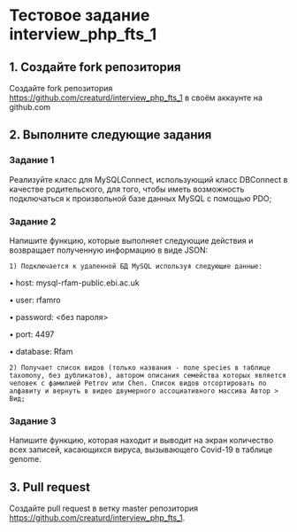 # Тестовое задание interview_php_fts_1

## 1. Создайте fork репозитория
Создайте fork репозитория https://github.com/creaturd/interview_php_fts_1 в своём аккаунте на github.com

## 2. Выполните следующие задания

### Задание 1

Реализуйте класс для MySQLConnect, использующий класс DBConnect в качестве родительского, для того, чтобы иметь возможность подключаться к произвольной базе данных MySQL с помощью PDO;

### Задание 2

Напишите функцию, которые выполняет следующие действия и возвращает полученную информацию в виде JSON:

	1) Подключается к удаленной БД MySQL используя следующие данные:
	
•	host: mysql-rfam-public.ebi.ac.uk

•	user: rfamro

•	password: <без пароля>

•	port: 4497

•	database: Rfam


	2) Получает список видов (только названия - поле species в таблице taxomony, без дубликатов), автором описания семейства которых является человек с фамилией Petrov или Chen. Список видов отсортировать по алфавиту и вернуть в видео двумерного ассоциативного массива Автор > Вид;

### Задание 3

Напишите функцию, которая находит и выводит на экран количество всех записей, касающихся вируса, вызывающего Covid-19 в таблице genome.

## 3. Pull request
Создайте pull request в ветку master репозитория https://github.com/creaturd/interview_php_fts_1.
